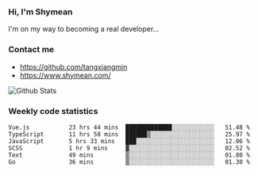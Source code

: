 ### Hi, I'm Shymean

I'm on my way to becoming a real developer...

### Contact me

- <https://github.com/tangxiangmin>
- <https://www.shymean.com/>

![Github Stats](https://github-readme-stats.vercel.app/api?username=tangxiangmin&show_icons=true&theme=dark)


###  Weekly code statistics

<!--START_SECTION:waka-->

```text
Vue.js           23 hrs 44 mins  █████████████░░░░░░░░░░░░   51.48 %
TypeScript       11 hrs 58 mins  ██████▒░░░░░░░░░░░░░░░░░░   25.97 %
JavaScript       5 hrs 33 mins   ███░░░░░░░░░░░░░░░░░░░░░░   12.06 %
SCSS             1 hr 9 mins     ▓░░░░░░░░░░░░░░░░░░░░░░░░   02.52 %
Text             49 mins         ▒░░░░░░░░░░░░░░░░░░░░░░░░   01.80 %
Go               36 mins         ▒░░░░░░░░░░░░░░░░░░░░░░░░   01.30 %
```

<!--END_SECTION:waka-->